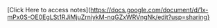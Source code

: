 [Click Here to access notes](https://docs.google.com/document/d/1x-mPx0S-OE0EgLSt1RJiMjuZrniykM-nqGZxWRVngNk/edit?usp=sharing}
